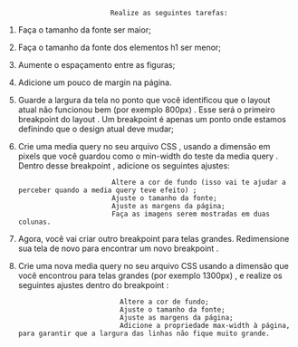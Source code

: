                               Realize as seguintes tarefas:

1. Faça o tamanho da fonte ser maior;

2. Faça o tamanho da fonte dos elementos h1 ser menor;

3. Aumente o espaçamento entre as figuras;

4. Adicione um pouco de margin na página.

5. Guarde a largura da tela no ponto que você identificou que o layout atual não funcionou bem (por exemplo 800px) . Esse será o primeiro breakpoint do layout . Um breakpoint é apenas um ponto onde estamos definindo que o design atual deve mudar;

6. Crie uma media query no seu arquivo CSS , usando a dimensão em pixels que você guardou como o min-width do teste da media query . Dentro desse breakpoint , adicione os seguintes ajustes:

                              Altere a cor de fundo (isso vai te ajudar a perceber quando a media query teve efeito) ;
                              Ajuste o tamanho da fonte;
                              Ajuste as margens da página;
                              Faça as imagens serem mostradas em duas colunas.

7. Agora, você vai criar outro breakpoint para telas grandes. Redimensione sua tela de novo para encontrar um novo breakpoint .

8. Crie uma nova media query no seu arquivo CSS usando a dimensão que você encontrou para telas grandes (por exemplo 1300px) , e realize os seguintes ajustes dentro do breakpoint :
    
                                Altere a cor de fundo;
                                Ajuste o tamanho da fonte;
                                Ajuste as margens da página;
                                Adicione a propriedade max-width à página, para garantir que a largura das linhas não fique muito grande.
